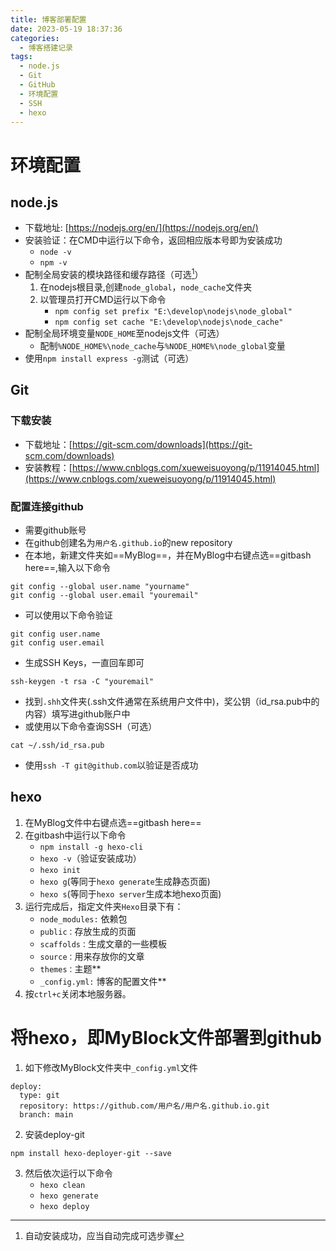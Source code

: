 ```yaml
---
title: 博客部署配置
date: 2023-05-19 18:37:36
categories:
  - 博客搭建记录
tags:
  - node.js
  - Git
  - GitHub
  - 环境配置
  - SSH
  - hexo
---
```

# 环境配置
## node.js
- 下载地址: [https://nodejs.org/en/](https://nodejs.org/en/)
- 安装验证：在CMD中运行以下命令，返回相应版本号即为安装成功
	- `node -v`
	- `npm -v`
- 配制全局安装的模块路径和缓存路径（可选[^01]）
	1. 在nodejs根目录,创建`node_global`，`node_cache`文件夹
	2. 以管理员打开CMD运行以下命令
		- `npm config set prefix "E:\develop\nodejs\node_global"`
		- `npm config set cache "E:\develop\nodejs\node_cache"`
- 配制全局环境变量`NODE_HOME`至nodejs文件（可选）
	- 配制`%NODE_HOME%\node_cache`与`%NODE_HOME%\node_global`变量
- 使用`npm install express -g`测试（可选）

## Git
### 下载安装
- 下载地址：[https://git-scm.com/downloads](https://git-scm.com/downloads)
- 安装教程：[https://www.cnblogs.com/xueweisuoyong/p/11914045.html](https://www.cnblogs.com/xueweisuoyong/p/11914045.html)

### 配置连接github
- 需要github账号
- 在github创建名为`用户名.github.io`的new repository
- 在本地，新建文件夹如==MyBlog==，并在MyBlog中右键点选==gitbash here==,输入以下命令
```
git config --global user.name "yourname"
git config --global user.email "youremail"
```
- 可以使用以下命令验证
```
git config user.name
git config user.email
```
- 生成SSH Keys，一直回车即可
```
ssh-keygen -t rsa -C "youremail"
```
- 找到`.shh`文件夹(.ssh文件通常在系统用户文件中)，奖公钥（id_rsa.pub中的内容）填写进github账户中
- 或使用以下命令查询SSH（可选）
```
cat ~/.ssh/id_rsa.pub
```
- 使用`ssh -T git@github.com`以验证是否成功

## hexo
1. 在MyBlog文件中右键点选==gitbash here==
2. 在gitbash中运行以下命令
	- `npm install -g hexo-cli`
	- `hexo -v`（验证安装成功）
	- `hexo init`
	- `hexo g`(等同于`hexo generate`生成静态页面)
	- `hexo s`(等同于`hexo server`生成本地hexo页面)
3. 运行完成后，指定文件夹`Hexo`目录下有：
	-   `node_modules:` 依赖包
	-   `public：`存放生成的页面
	-   `scaffolds：`生成文章的一些模板
	-   `source：`用来存放你的文章
	-   `themes：`主题**
	-   `_config.yml:` 博客的配置文件**
4. 按`ctrl+c`关闭本地服务器。

# 将hexo，即MyBlock文件部署到github
1. 如下修改MyBlock文件夹中`_config.yml`文件
```
deploy:
  type: git
  repository: https://github.com/用户名/用户名.github.io.git
  branch: main
```
2. 安装deploy-git
```
npm install hexo-deployer-git --save
```
3. 然后依次运行以下命令
	- `hexo clean`
	- `hexo generate`
	- `hexo deploy`



















[^01]:自动安装成功，应当自动完成可选步骤